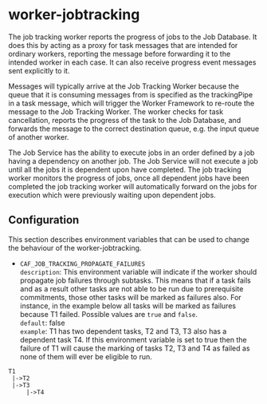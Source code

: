 # worker-jobtracking
The job tracking worker reports the progress of jobs to the Job Database. It does this by acting as a proxy for task messages that are
intended for ordinary workers, reporting the message before forwarding it to the intended worker in each case. It can also receive
progress event messages sent explicitly to it.

Messages will typically arrive at the Job Tracking Worker because the queue that it is consuming messages from is specified as the
trackingPipe in a task message, which will trigger the Worker Framework to re-route the message to the Job Tracking Worker. The worker
checks for task cancellation, reports the progress of the task to the Job Database, and forwards the message to the correct destination
queue, e.g. the input queue of another worker.

The Job Service has the ability to execute jobs in an order defined by a job having a dependency on another job.  The Job Service will not execute a job until all the jobs it is dependent upon have completed.  The job tracking worker monitors the progress of jobs, once all dependent jobs have been completed the job tracking worker will automatically forward on the jobs for execution which were previously waiting upon dependent jobs.

## Configuration
This section describes environment variables that can be used to change the behaviour of the worker-jobtracking.  

- `CAF_JOB_TRACKING_PROPAGATE_FAILURES`  
`description`: This environment variable will indicate if the worker should propagate job failures through subtasks. This means that if a task fails and as a result other tasks are not able to be run due to prerequisite commitments, those other tasks will be marked as failures also.
For instance, in the example below all tasks will be marked as failures because T1 failed. Possible values are `true` and `false`.  
`default`: false  
`example`: T1 has two dependent tasks, T2 and T3, T3 also has a dependent task T4. If this environment variable is set to true then the failure of T1 will cause the marking of tasks T2, T3 and T4 as failed as none of them will ever be eligible to run.  
````
T1
 |->T2
 |->T3
     |->T4
````
